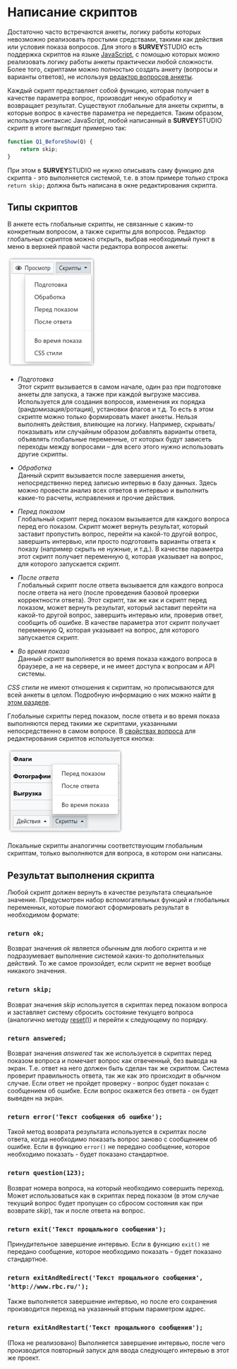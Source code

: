 # Написание скриптов

Достаточно часто встречаются анкеты, логику работы которых невозможно реализовать простыми средствами, такими как действия или условия показа вопросов. Для этого в **SURVEY**STUDIO есть поддержка скриптов на языке [JavaScript](https://learn.javascript.ru/), с помощью которых можно реализовать логику работы анкеты практически любой сложности. Более того, скриптами можно полностью создать анкету (вопросы и варианты ответов), не используя [редактор вопросов анкеты](1002.md).

Каждый скрипт представляет собой функцию, которая получает в качестве параметра вопрос, производит некую обработку и возвращает результат. Существуют глобальные для анкеты скрипты, в которые вопрос в качестве параметра не передается. Таким образом, используя синтаксис JavaScript, любой написанный в **SURVEY**STUDIO скрипт в итоге выглядит примерно так:

```js
function Q1_BeforeShow(Q) {
    return skip;
}
```

При этом в **SURVEY**STUDIO не нужно описывать саму функцию для скрипта - это выполняется системой, т.е. в этом примере только строка `return skip;` должна быть написана в окне редактирования скрипта.

## Типы скриптов

В анкете есть глобальные скрипты, не связанные с каким-то конкретным вопросом, а также скрипты для вопросов. Редактор глобальных скриптов можно открыть, выбрав необходимый пункт в меню в верхней правой части редактора вопросов анкеты:

![](images/2000_img_001.png)

- *Подготовка*<br>
Этот скрипт вызывается в самом начале, один раз при подготовке анкеты для запуска, а также при каждой выгрузке массива. Используется для создания вопросов, изменения их порядка (рандомизация/ротация), установки флагов и т.д. То есть в этом скрипте можно только формировать макет анкеты. Нельзя выполнять действия, влияющие на логику. Например, скрывать/показывать или случайным образом добавлять варианты ответа, объявлять глобальные переменные, от которых будут зависеть переходы между вопросами – для всего этого нужно использовать другие скрипты.

- *Обработка*<br>
Данный скрипт вызывается после завершения анкеты, непосредственно перед записью интервью в базу данных. Здесь можно провести анализ всех ответов в интервью и выполнить какие-то расчеты, исправления и прочие действия.

- *Перед показом*<br>
Глобальный скрипт перед показом вызывается для каждого вопроса перед его показом. Скрипт может вернуть результат, который заставит пропустить вопрос, перейти на какой-то другой вопрос, завершить интервью, или просто подготовить варианты ответа к показу (например скрыть не нужные, и т.д.). В качестве параметра этот скрипт получает переменную `Q`, которая указывает на вопрос, для которого запускается скрипт.

- *После ответа*<br>
Глобальный скрипт после ответа вызывается для каждого вопроса после ответа на него (после проведения базовой проверки корректности ответа). Этот скрипт, так же как и скрипт перед показом, может вернуть результат, который заставит перейти на какой-то другой вопрос, завершить интервью или, проверив ответ, сообщить об ошибке. В качестве параметра этот скрипт получает переменную Q, которая указывает на вопрос, для которого запускается скрипт.

- *Во время показа*<br>
Данный скрипт выполняется во время показа каждого вопроса в браузере, а не на сервере, и не имеет доступа к вопросам и API системы.

*CSS стили* не имеют отношения к скриптам, но прописываются для всей анкеты в целом. Подробную информацию о них можно найти [в этом разделе](1008.md).

Глобальные скрипты перед показом, после ответа и во время показа выполняются перед такими же скриптами, указанными непосредственно в самом вопросе. В [свойствах вопроса](1003.md) для редактирования скриптов используется кнопка:

![](images/2000_img_002.png)

Локальные скрипты аналогичны соответствующим глобальным скриптам, только выполняются для вопроса, в котором они написаны.

## Результат выполнения скрипта

Любой скрипт должен вернуть в качестве результата специальное значение. Предусмотрен набор вспомогательных функций и глобальных переменных, которые помогают сформировать результат в необходимом формате:

### `return ok;`

Возврат значения *ok* является обычным для любого скрипта и не подразумевает выполнение системой каких-то дополнительных действий. То же самое произойдет, если скрипт не вернет вообще никакого значения.

### `return skip;`

Возврат значения *skip* используется в скриптах перед показом вопроса и заставляет систему сбросить состояние текущего вопроса (аналогично методу [reset()](2002.md#reset)) и перейти к следующему по порядку.

### `return answered;`

Возврат значения *answered* так же используется в скриптах перед показом вопроса и помечает вопрос как отвеченный, без вывода на экран. Т.е. ответ на него должен быть сделан так же скриптом. Система проверит правильность ответа, так же как это происходит в обычном случае. Если ответ не пройдет проверку - вопрос будет показан с сообщением об ошибке. Если вопрос окажется без ответа - он будет выведен на экран.

### `return error('Текст сообщения об ошибке');`

Такой метод возврата результата используется в скриптах после ответа, когда необходимо показать вопрос заново с сообщением об ошибке. Если в функцию `error()` не передано сообщение, которое необходимо показать - будет показано стандартное.

### `return question(123);`

Возврат номера вопроса, на который необходимо совершить переход. Может использоваться как в скриптах перед показом (в этом случае текущий вопрос будет пропущен со сбросом состояния как при возврате *skip*), так и после ответа на вопрос.

### `return exit('Текст прощального сообщения');`

Принудительное завершение интервью. Если в функцию `exit()` не передано сообщение, которое необходимо показать - будет показано стандартное.

### `return exitAndRedirect('Текст прощального сообщения', 'http://www.rbc.ru/');`

Также выполняется завершение интервью, но после его сохранения производится переход на указанный вторым параметром адрес.

### `return exitAndRestart('Текст прощального сообщения');`

(Пока не реализовано) Выполняется завершение интервью, после чего производится повторный запуск для ввода следующего интервью в этот же проект.
